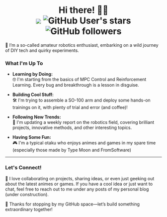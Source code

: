 <h1 align="center">
  Hi there! 🤖👋<br>
  <a href="https://hits.seeyoufarm.com"><img src="https://hits.seeyoufarm.com/api/count/incr/badge.svg?url=https%3A%2F%2Fgithub.com%2FGecko042&count_bg=%231941CF&title_bg=%23D7D528&icon=niconico.svg&icon_color=%23868080&title=Page+Viewers&edge_flat=false"/></a>
  <img alt="GitHub User's stars" src="https://img.shields.io/github/stars/Gecko042">
	<img alt="GitHub followers" src="https://img.shields.io/github/followers/Gecko042">
</h1>

🤔 I’m a so-called amateur robotics enthusiast, embarking on a wild journey of DIY tech and quirky experiments.

### What I'm Up To
- **Learning by Doing:**  
  🤓 I'm starting from the basics of MPC Control and Reinforcement Learning. Every bug and breakthrough is a lesson in disguise.
  
- **Building Cool Stuff:**  
  🛠️ I'm trying to assemble a SO-100 arm and deploy some hands-on trainings on it, with plenty of trial and error (and coffee)!

- **Following New Trends:**  
  🧐 I'm updating a weekly report on the robotics field, covering brilliant projects, innovative methods, and other interesting topics.

- **Having Some Fun:**  
  🎮 I'm a typical otaku who enjoys animes and games in my spare time (especially those made by Type Moon and FromSoftware)

---

### Let's Connect!

🥸 I love collaborating on projects, sharing ideas, or even just geeking out about the latest animes or games. If you have a cool idea or just want to chat, feel free to reach out to me under any posts of my personal blog (under construction).

🫡 Thanks for stopping by my GitHub space—let’s build something extraordinary together!
  
